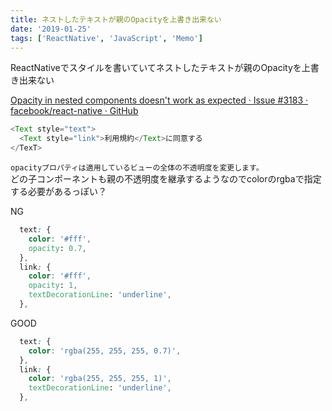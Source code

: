 ```yaml
---
title: ネストしたテキストが親のOpacityを上書き出来ない
date: '2019-01-25'
tags: ['ReactNative', 'JavaScript', 'Memo']
---
```


ReactNativeでスタイルを書いていてネストしたテキストが親のOpacityを上書き出来ない

[Opacity in nested components doesn't work as expected · Issue #3183 · facebook/react-native · GitHub](https://github.com/facebook/react-native/issues/3183)

```js
<Text style="text">
  <Text style="link">利用規約</Text>に同意する
</TexT>

```

`opacityプロパティは適用しているビューの全体の不透明度を変更します。`  
どの子コンポーネントも親の不透明度を継承するようなのでcolorのrgbaで指定する必要があるっぽい？

NG

```css
  text: {
    color: '#fff',
    opacity: 0.7,
  },
  link: {
    color: '#fff',
    opacity: 1,
    textDecorationLine: 'underline',
  },
```

GOOD

```css
  text: {
    color: 'rgba(255, 255, 255, 0.7)',
  },
  link: {
    color: 'rgba(255, 255, 255, 1)',
    textDecorationLine: 'underline',
  },
```

